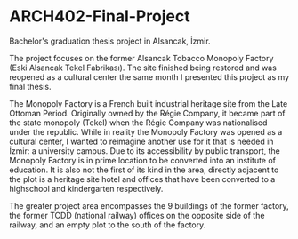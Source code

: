 # ARCH402-Final-Project
Bachelor's graduation thesis project in Alsancak, İzmir.

The project focuses on the former Alsancak Tobacco Monopoly Factory (Eski Alsancak Tekel Fabrikası). The site finished being restored and was reopened as a cultural center the same month I presented this project as my final thesis.

The Monopoly Factory is a French built industrial heritage site from the Late Ottoman Period. Originally owned by the Régie Company, it became part of the state monopoly (Tekel) when the Régie Company was nationalised under the republic. While in reality the Monopoly Factory was opened as a cultural center, I wanted to reimagine another use for it that is needed in İzmir: a university campus. Due to its accessibility by public transport, the Monopoly Factory is in prime location to be converted into an institute of education. It is also not the first of its kind in the area, directly adjacent to the plot is a heritage site hotel and offices that have been converted to a highschool and kindergarten respectively.

The greater project area encompasses the 9 buildings of the former factory, the former TCDD (national railway) offices on the opposite side of the railway, and an empty plot to the south of the factory.
